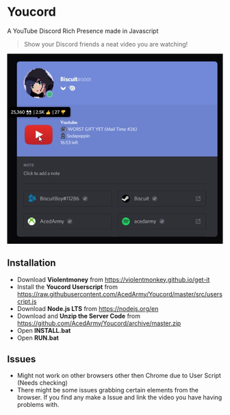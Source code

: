 # Youcord
A YouTube Discord Rich Presence made in Javascript
> Show your Discord friends a neat video you are watching!

![Preview](https://raw.githubusercontent.com/AcedArmy/Youcord/master/images/preview.jpg)

## Installation
- Download **Violentmoney** from https://violentmonkey.github.io/get-it
- Install the **Youcord Userscript** from https://raw.githubusercontent.com/AcedArmy/Youcord/master/src/userscript.js
- Download **Node.js LTS** from https://nodejs.org/en
- Download and **Unzip the Server Code** from https://github.com/AcedArmy/Youcord/archive/master.zip
- Open **INSTALL.bat**
- Open **RUN.bat**

## Issues
- Might not work on other browsers other then Chrome due to User Script (Needs checking)
- There might be some issues grabbing certain elements from the browser. If you find any make a Issue and link the video you have having problems with.